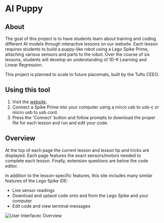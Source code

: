# AI Puppy

## About
The goal of this project is to have students learn about training and coding different AI models through interactive lessons on our website. Each lesson requires students to build a puppy-like robot using a Lego Spike Prime, attaching various sensors and parts to the robot. Over the course of six lessons, students will develop an understanding of 1D-K Learning and Linear Regression. 

This project is planned to scale to future placemats, built by the Tufts CEEO.

## Using this tool
1. Visit the [website](https://iliketocode2.github.io/AI-Puppy-UI/).
2. Connect a Spike Prime into your computer using a micro usb to usb-c or micro usb to usb cord.
3. Press the 'Connect' button and follow prompts to download the proper file for each lesson and run and edit your code.

## Overview
At the top of each page the current lesson and lesson tip and tricks are displayed. Each page features the exact sensors/motors needed to complete each lesson. Finally, extension questions are below the code editor.

In addition to the lesson-specific features, this site includes many similar features of the Lego Spike IDE:
- Live sensor readings
- Download and uplaod code onto and from the Lego Spike and your computer
- Edit code and view terminal messages
  
![User Interfacec Overview](https://github.com/user-attachments/assets/bef1dbfa-7326-4838-9671-3ca2ab7584fe)

